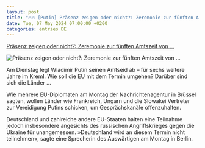 ```yaml
---
layout: post
title: "🔥🔥 [Putin] Präsenz zeigen oder nicht?: Zeremonie zur fünften Amtszeit von ..."
date: Tue, 07 May 2024 07:00:00 +0200
categories: entries DE
---
```

[Präsenz zeigen oder nicht?: Zeremonie zur fünften Amtszeit von ...](https://www.spiegel.de/ausland/zeremonie-zur-fuenften-amtszeit-von-wladimir-putin-spaltet-eu-a-d695e989-cda6-4921-8594-f1810feba522)

![Präsenz zeigen oder nicht?: Zeremonie zur fünften Amtszeit von ...](https://cdn.prod.www.spiegel.de/images/079092c3-1ec3-4506-9956-f20e9a7bda7d_w1200_r1.778_fpx33.51_fpy49.99.jpg)

Am Dienstag legt Wladimir Putin seinen Amtseid ab – für sechs weitere Jahre im Kreml. Wie soll die EU mit dem Termin umgehen? Darüber sind sich die Länder ...

Wie mehrere EU-Diplomaten am Montag der Nachrichtenagentur in Brüssel sagten, wollen Länder wie Frankreich, Ungarn und die Slowakei Vertreter zur Vereidigung Putins schicken, um Gesprächskanäle offenzuhalten.

Deutschland und zahlreiche andere EU-Staaten halten eine Teilnahme jedoch insbesondere angesichts des russischen Angriffskrieges gegen die Ukraine für unangemessen. »Deutschland wird an diesem Termin nicht teilnehmen«, sagte eine Sprecherin des Auswärtigen am Montag in Berlin.

